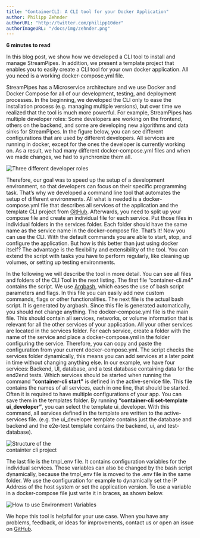 ```yaml
---
title: "ContainerCLI: A CLI tool for your Docker Application"
author: Philipp Zehnder
authorURL: "http://twitter.com/philipp10der"
authorImageURL: "/docs/img/zehnder.png"
---
```

**<div style="float: left; padding-right: 40px;">6 minutes to read</div>**
<br>

In this blog post, we show how we developed a CLI tool to install and manage StreamPipes.
In addition, we present a template project that enables you to easily create a CLI tool for your own docker application.
All you need is a working docker-compose.yml file.

<!--truncate-->

StreamPipes has a Microservice architecture and we use Docker and Docker Compose for all of our development, testing, and deployment processes.
In the beginning, we developed the CLI only to ease the installation process (e.g. managing multiple versions), but over time we realized that the tool is much more powerful.
For example, StreamPipes has multiple developer roles: Some developers are working on the frontend, others on the backend, and some are developing new algorithms and data sinks for StreamPipes.
In the figure below, you can see different configurations that are used by different developers.
All services are running in docker, except for the ones the developer is currently working on.
As a result, we had many different docker-compose.yml files and when we made changes, we had to synchronize them all.

<img class="blog-image" style="max-width:60%;" src="/docs/blog/assets/2018-11-24/roles.png" alt="Three different developer roles"/>

Therefore, our goal was to speed up the setup of a development environment, so that developers can focus on their specific programming task.
That’s why we developed a command line tool that automates the setup of different environments.
All what is needed is a docker-compose.yml file that describes all services of the application and the template CLI project from [GitHub](https://github.com/streampipes/container-cli).
Afterwards, you need to split up your compose file and create an individual file for each service. Put those files in individual folders in the services folder.
Each folder should have the same name as the service name in the docker-compose file. That’s it!
Now you can use the CLI.
With the default commands you are able to start, stop, and configure the application. But how is this better than just using docker itself?
The advantage is the flexibility and extensibility of the tool.
You can extend the script with tasks you have to perform regularly, like cleaning up volumes, or setting up testing environments.


In the following we will describe the tool in more detail.
You can see all files and folders of the CLI Tool in the next listing.
The first file “container-cli.m4” contains the script.
We use [Argbash](https://argbash.io/), which eases the use of bash script parameters and flags.
In this file you can easily add new custom commands, flags or other functionalities.
The next file is the actual bash script. It is generated by argbash.
Since this file is generated automatically, you should not change anything.
The docker-compose.yml file is the main file.
This should contain all services, networks, or volume information that is relevant for all the other services of your application.
All your other services are located in the services folder.
For each service, create a folder with the name of the service and place a docker-compose.yml in the folder configuring the service.
Therefore, you can copy and paste the configuration from your current docker-compose.yml.
The script checks the services folder dynamically, this means you can add services at a later point in time without changing anything else.
In our example, we have four services: Backend, UI, database, and a test database containing data for the end2end tests.
Which services should be started when running the command **"container-cli start"** is defined in the active-service file.
This file contains the names of all services, each in one line, that should be started.
Often it is required to have multiple configurations of your app. You can save them in the templates folder.
By running **“container-cli set-template ui_developer”**, you can select the template ui_developer.
With this command, all services defined in the template are written to the active-services file. (e.g. the ui_developer template contains just the database and backend and the e2e-test template contains the backend, ui, and test-database).


<img class="blog-image" style="max-width:30%;" src="/docs/blog/assets/2018-11-24/files.png" alt="Structure of the containter cli project"/>


The last file is the tmpl_env file.
It contains configuration variables for the individual services.
Those variables can also be changed by the bash script dynamically, because the tmpl_env file is moved to the .env file in the same folder.
We use the configuration for example to dynamically set the IP Address of the host system or set the application version.
To use a variable in a docker-compose file just write it in braces, as shown below.


<img class="blog-image" style="max-width:90%;" src="/docs/blog/assets/2018-11-24/variables.png" alt="How to use Environment Variables"/>

We hope this tool is helpful for your use case.
When you have any problems, feedback, or ideas for improvements, contact us or open an issue on [GitHub](https://github.com/streampipes/container-cli).
